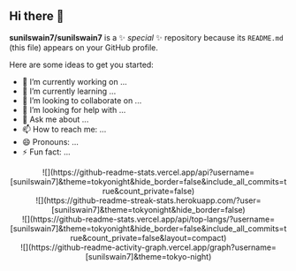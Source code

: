 ## Hi there 👋
**sunilswain7/sunilswain7** is a ✨ _special_ ✨ repository because its `README.md` (this file) appears on your GitHub profile.

Here are some ideas to get you started:

- 🔭 I’m currently working on ...
- 🌱 I’m currently learning ...
- 👯 I’m looking to collaborate on ...
- 🤔 I’m looking for help with ...
- 💬 Ask me about ...
- 📫 How to reach me: ...
- 😄 Pronouns: ...
- ⚡ Fun fact: ...

<div align="center">
    ![](https://github-readme-stats.vercel.app/api?username=[sunilswain7]&theme=tokyonight&hide_border=false&include_all_commits=true&count_private=false)<br/>
    ![](https://github-readme-streak-stats.herokuapp.com/?user=[sunilswain7]&theme=tokyonight&hide_border=false)<br/>
    ![](https://github-readme-stats.vercel.app/api/top-langs/?username=[sunilswain7]&theme=tokyonight&hide_border=false&include_all_commits=true&count_private=false&layout=compact)<br/>
    ![](https://github-readme-activity-graph.vercel.app/graph?username=[sunilswain7]&theme=tokyo-night)
  </div>
